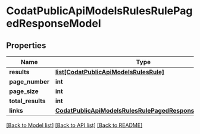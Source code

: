 # CodatPublicApiModelsRulesRulePagedResponseModel

## Properties
Name | Type | Description | Notes
------------ | ------------- | ------------- | -------------
**results** | [**list[CodatPublicApiModelsRulesRule]**](CodatPublicApiModelsRulesRule.md) |  | [optional] 
**page_number** | **int** |  | [optional] 
**page_size** | **int** |  | [optional] 
**total_results** | **int** |  | [optional] 
**links** | [**CodatPublicApiModelsRulesRulePagedResponseLinksModel**](CodatPublicApiModelsRulesRulePagedResponseLinksModel.md) |  | [optional] 

[[Back to Model list]](../README.md#documentation-for-models) [[Back to API list]](../README.md#documentation-for-api-endpoints) [[Back to README]](../README.md)

